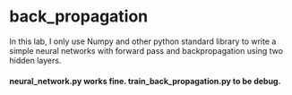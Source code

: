 # back_propagation
In this lab, I only use Numpy and other python standard library to write a simple neural networks
with forward pass and backpropagation using two hidden layers.

#### neural_network.py works fine. train_back_propagation.py to be debug.
